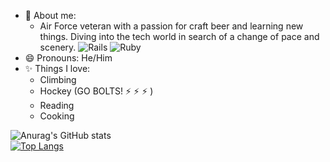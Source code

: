 - 💬 About me:
  - Air Force veteran with a passion for craft beer and learning new things. Diving into the tech world in search of a change of pace and scenery. ![Rails](https://img.shields.io/badge/rails-%23CC0000.svg?style=for-the-badge&logo=ruby-on-rails&logoColor=white)
![Ruby](https://img.shields.io/badge/ruby-%23CC342D.svg?style=for-the-badge&logo=ruby&logoColor=white)
- 😄 Pronouns: He/Him
- ✨  Things I love:
   - Climbing
   - Hockey (GO BOLTS! ⚡ ⚡ ⚡ )
   - Reading
   - Cooking
   
![Anurag's GitHub stats](https://github-readme-stats.vercel.app/api?username=mekimball&show_icons=true&theme=synthwave)<br>
[![Top Langs](https://github-readme-stats.vercel.app/api/top-langs/?username=mekimball&layout=compact&theme=synthwave)](https://github.com/anuraghazra/github-readme-stats)

<!--
**mekimball/mekimball** is a ✨ _special_ ✨ repository because its `README.md` (this file) appears on your GitHub profile.

Here are some ideas to get you started:

- 🔭 I’m currently working on ...
- 🌱 I’m currently learning ...
- 👯 I’m looking to collaborate on ...
- 🤔 I’m looking for help with ...
- 💬 Ask me about ...
- 📫 How to reach me: ...
- 😄 Pronouns: ...
- ⚡ Fun fact: ...
-->
